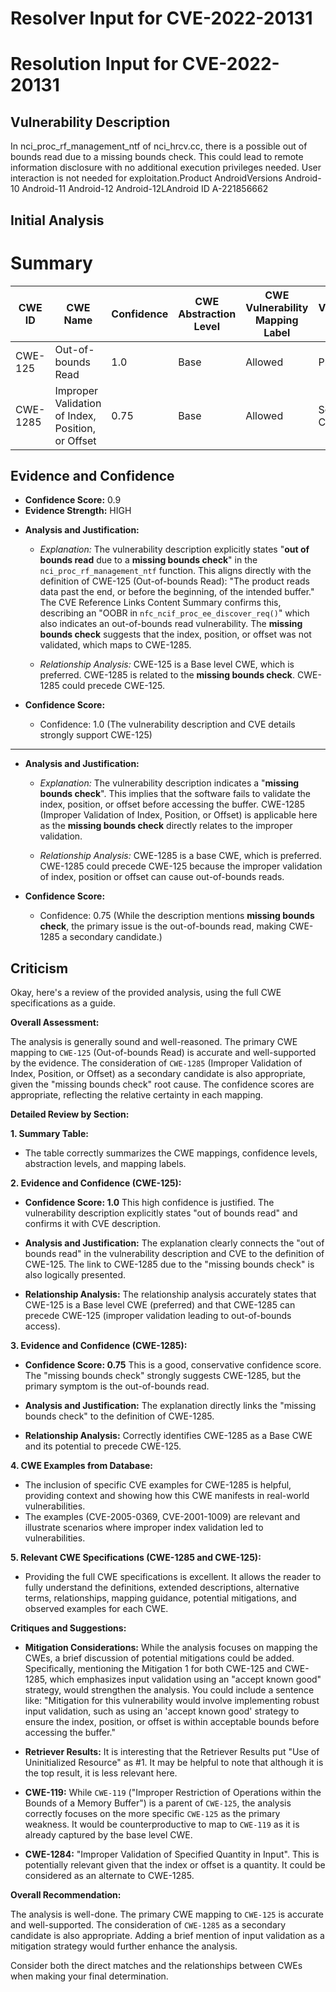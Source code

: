 # Resolver Input for CVE-2022-20131

# Resolution Input for CVE-2022-20131

## Vulnerability Description
In nci_proc_rf_management_ntf of nci_hrcv.cc, there is a possible out of bounds read due to a missing bounds check. This could lead to remote information disclosure with no additional execution privileges needed. User interaction is not needed for exploitation.Product AndroidVersions Android-10 Android-11 Android-12 Android-12LAndroid ID A-221856662

## Initial Analysis
# Summary
| CWE ID | CWE Name | Confidence | CWE Abstraction Level | CWE Vulnerability Mapping Label | CWE-Vulnerability Mapping Notes |
|---|---|---|---|---|---|
| CWE-125 | Out-of-bounds Read | 1.0 | Base | Allowed | Primary CWE |
| CWE-1285 | Improper Validation of Index, Position, or Offset | 0.75 | Base | Allowed | Secondary Candidate |

## Evidence and Confidence

*   **Confidence Score:** 0.9
*   **Evidence Strength:** HIGH

- **Analysis and Justification:**  
  - *Explanation:* The vulnerability description explicitly states "**out of bounds read** due to a **missing bounds check**" in the `nci_proc_rf_management_ntf` function. This aligns directly with the definition of CWE-125 (Out-of-bounds Read): "The product reads data past the end, or before the beginning, of the intended buffer." The CVE Reference Links Content Summary confirms this, describing an "OOBR in `nfc_ncif_proc_ee_discover_req()`" which also indicates an out-of-bounds read vulnerability. The **missing bounds check** suggests that the index, position, or offset was not validated, which maps to CWE-1285.
  
  - *Relationship Analysis:* CWE-125 is a Base level CWE, which is preferred. CWE-1285 is related to the **missing bounds check**. CWE-1285 could precede CWE-125.

- **Confidence Score:**  
  - Confidence: 1.0 (The vulnerability description and CVE details strongly support CWE-125)
---
- **Analysis and Justification:**  
  - *Explanation:* The vulnerability description indicates a "**missing bounds check**". This implies that the software fails to validate the index, position, or offset before accessing the buffer. CWE-1285 (Improper Validation of Index, Position, or Offset) is applicable here as the **missing bounds check** directly relates to the improper validation.
  
  - *Relationship Analysis:* CWE-1285 is a base CWE, which is preferred. CWE-1285 could precede CWE-125 because the improper validation of index, position or offset can cause out-of-bounds reads.

- **Confidence Score:**  
  - Confidence: 0.75 (While the description mentions **missing bounds check**, the primary issue is the out-of-bounds read, making CWE-1285 a secondary candidate.)

## Criticism
Okay, here's a review of the provided analysis, using the full CWE specifications as a guide.

**Overall Assessment:**

The analysis is generally sound and well-reasoned. The primary CWE mapping to `CWE-125` (Out-of-bounds Read) is accurate and well-supported by the evidence. The consideration of `CWE-1285` (Improper Validation of Index, Position, or Offset) as a secondary candidate is also appropriate, given the "missing bounds check" root cause. The confidence scores are appropriate, reflecting the relative certainty in each mapping.

**Detailed Review by Section:**

**1. Summary Table:**

*   The table correctly summarizes the CWE mappings, confidence levels, abstraction levels, and mapping labels.

**2. Evidence and Confidence (CWE-125):**

*   **Confidence Score: 1.0**  This high confidence is justified. The vulnerability description explicitly states "out of bounds read" and confirms it with CVE description.

*   **Analysis and Justification:** The explanation clearly connects the "out of bounds read" in the vulnerability description and CVE to the definition of CWE-125. The link to CWE-1285 due to the "missing bounds check" is also logically presented.

*   **Relationship Analysis:** The relationship analysis accurately states that CWE-125 is a Base level CWE (preferred) and that CWE-1285 can precede CWE-125 (improper validation leading to out-of-bounds access).

**3. Evidence and Confidence (CWE-1285):**

*   **Confidence Score: 0.75** This is a good, conservative confidence score.  The "missing bounds check" strongly suggests CWE-1285, but the primary symptom is the out-of-bounds read.

*   **Analysis and Justification:** The explanation directly links the "missing bounds check" to the definition of CWE-1285.

*   **Relationship Analysis:** Correctly identifies CWE-1285 as a Base CWE and its potential to precede CWE-125.

**4. CWE Examples from Database:**

*   The inclusion of specific CVE examples for CWE-1285 is helpful, providing context and showing how this CWE manifests in real-world vulnerabilities.
*   The examples (CVE-2005-0369, CVE-2001-1009) are relevant and illustrate scenarios where improper index validation led to vulnerabilities.

**5. Relevant CWE Specifications (CWE-1285 and CWE-125):**

*   Providing the full CWE specifications is excellent. It allows the reader to fully understand the definitions, extended descriptions, alternative terms, relationships, mapping guidance, potential mitigations, and observed examples for each CWE.

**Critiques and Suggestions:**

*   **Mitigation Considerations:** While the analysis focuses on mapping the CWEs, a brief discussion of potential mitigations could be added. Specifically, mentioning the Mitigation 1 for both CWE-125 and CWE-1285, which emphasizes input validation using an "accept known good" strategy, would strengthen the analysis. You could include a sentence like: "Mitigation for this vulnerability would involve implementing robust input validation, such as using an 'accept known good' strategy to ensure the index, position, or offset is within acceptable bounds before accessing the buffer."

*   **Retriever Results:** It is interesting that the Retriever Results put "Use of Uninitialized Resource" as #1. It may be helpful to note that although it is the top result, it is less relevant here.

*   **CWE-119:** While `CWE-119` ("Improper Restriction of Operations within the Bounds of a Memory Buffer") is a parent of `CWE-125`, the analysis correctly focuses on the more specific `CWE-125` as the primary weakness. It would be counterproductive to map to `CWE-119` as it is already captured by the base level CWE.

*   **CWE-1284:** "Improper Validation of Specified Quantity in Input". This is potentially relevant given that the index or offset is a quantity. It could be considered as an alternate to CWE-1285.

**Overall Recommendation:**

The analysis is well-done. The primary CWE mapping to `CWE-125` is accurate and well-supported. The consideration of `CWE-1285` as a secondary candidate is also appropriate. Adding a brief mention of input validation as a mitigation strategy would further enhance the analysis.

Consider both the direct matches and the relationships between CWEs
when making your final determination.
        